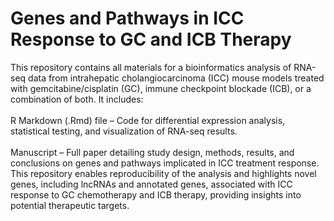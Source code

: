 # Genes and Pathways in ICC Response to GC and ICB Therapy
This repository contains all materials for a bioinformatics analysis of RNA-seq data from intrahepatic cholangiocarcinoma (ICC) mouse models treated with gemcitabine/cisplatin (GC), immune checkpoint blockade (ICB), or a combination of both. It includes: <br>
<br>
R Markdown (.Rmd) file – Code for differential expression analysis, statistical testing, and visualization of RNA-seq results. <br>
<br>
Manuscript – Full paper detailing study design, methods, results, and conclusions on genes and pathways implicated in ICC treatment response.
<br>
This repository enables reproducibility of the analysis and highlights novel genes, including lncRNAs and annotated genes, associated with ICC response to GC chemotherapy and ICB therapy, providing insights into potential therapeutic targets.
